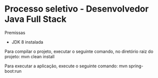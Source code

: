 # Processo seletivo - Desenvolvedor Java Full Stack

Premissas
* JDK 8 instalada

Para compilar o projeto, executar o seguinte comando, no diretório raiz do projeto:
mvn clean install


Para executar a aplicação, execute o seguinte comando:
mvn spring-boot:run





